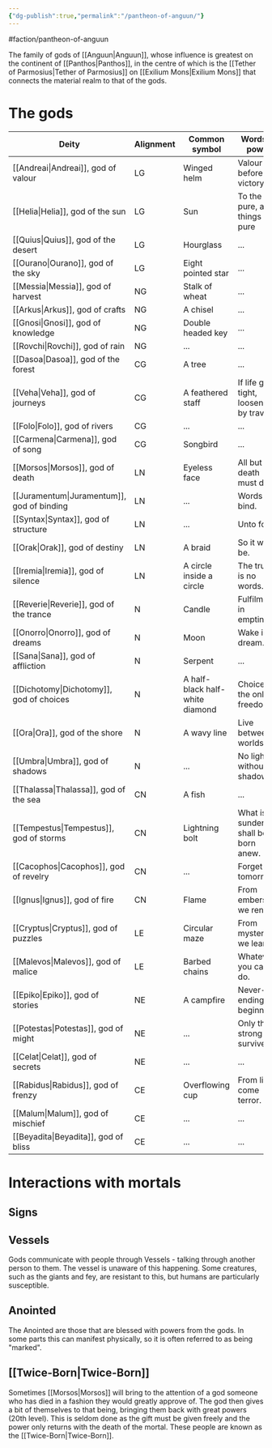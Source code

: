 ```yaml
---
{"dg-publish":true,"permalink":"/pantheon-of-anguun/"}
---
```


#faction/pantheon-of-anguun

The family of gods of [[Anguun\|Anguun]], whose influence is greatest on the continent of [[Panthos\|Panthos]], in the centre of which is the [[Tether of Parmosius\|Tether of Parmosius]] on [[Exilium Mons\|Exilium Mons]] that connects the material realm to that of the gods. 

# The gods

| Deity | Alignment | Common symbol | Words of power |
| --- | --- | --- | --- |
| [[Andreai\|Andreai]], god of valour | LG | Winged helm | Valour before victory |
| [[Helia\|Helia]], god of the sun | LG | Sun | To the pure, all things are pure |
| [[Quius\|Quius]], god of the desert | LG | Hourglass | ... |
| [[Ourano\|Ourano]], god of the sky | LG | Eight pointed star | ... |
| [[Messia\|Messia]], god of harvest | NG | Stalk of wheat | ... |
| [[Arkus\|Arkus]], god of crafts | NG | A chisel | ... |
| [[Gnosi\|Gnosi]], god of knowledge | NG | Double headed key | ... |
| [[Rovchi\|Rovchi]], god of rain | NG | ... | ... |
| [[Dasoa\|Dasoa]], god of the forest | CG | A tree | ... |
| [[Veha\|Veha]], god of journeys | CG | A feathered staff | If life gets tight, loosen in by travel. |
| [[Folo\|Folo]], god of rivers | CG | ... | ... |
| [[Carmena\|Carmena]], god of song | CG | Songbird | ... |
| [[Morsos\|Morsos]], god of death | LN | Eyeless face | All but death must die. |
| [[Juramentum\|Juramentum]], god of binding | LN | ... | Words bind. |
| [[Syntax\|Syntax]], god of structure | LN | ... | Unto form. |
| [[Orak\|Orak]], god of destiny | LN | A braid | So it will be. |
| [[Iremia\|Iremia]], god of silence | LN | A circle inside a circle | The truth is no words. |
| [[Reverie\|Reverie]], god of the trance | N | Candle | Fulfilment in emptiness. |
| [[Onorro\|Onorro]], god of dreams | N | Moon | Wake into dream. |
| [[Sana\|Sana]], god of affliction | N | Serpent | ... |
| [[Dichotomy\|Dichotomy]], god of choices | N | A half-black half-white diamond | Choice is the only freedom. |
| [[Ora\|Ora]], god of the shore | N | A wavy line | Live between worlds. |
| [[Umbra\|Umbra]], god of shadows | N | ... | No light without shadow. |
| [[Thalassa\|Thalassa]], god of the sea | CN | A fish | ... |
| [[Tempestus\|Tempestus]], god of storms | CN | Lightning bolt | What is sundered shall be born anew. |
| [[Cacophos\|Cacophos]], god of revelry | CN | ... | Forget tomorrow. |
| [[Ignus\|Ignus]], god of fire | CN | Flame | From embers we renew. |
| [[Cryptus\|Cryptus]], god of puzzles | LE | Circular maze | From mystery we learn. |
| [[Malevos\|Malevos]], god of malice | LE | Barbed chains | Whatever you can, do. |
| [[Epiko\|Epiko]], god of stories | NE | A campfire | Never-ending beginnings | 
| [[Potestas\|Potestas]], god of might | NE | ... | Only the strong survive. |
| [[Celat\|Celat]], god of secrets | NE | ... | ... |
| [[Rabidus\|Rabidus]], god of frenzy | CE | Overflowing cup | From life come terror. |
| [[Malum\|Malum]], god of mischief | CE | ... | ... |
| [[Beyadita\|Beyadita]], god of bliss | CE | ... | ... |

# Interactions with mortals

## Signs


## Vessels

Gods communicate with people through Vessels - talking through another person to them. The vessel is unaware of this happening. Some creatures, such as the giants and fey, are resistant to this, but humans are particularly susceptible.

## Anointed

The Anointed are those that are blessed with powers from the gods. In some parts this can manifest physically, so it is often referred to as being "marked". 

## [[Twice-Born\|Twice-Born]]

Sometimes [[Morsos\|Morsos]] will bring to the attention of a god someone who has died in a fashion they would greatly approve of. The god then gives a bit of themselves to that being, bringing them back with great powers (20th level). This is seldom done as the gift must be given freely and the power only returns with the death of the mortal. These people are known as the [[Twice-Born\|Twice-Born]].

